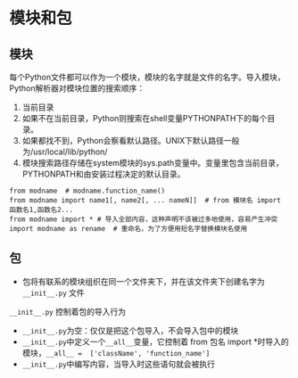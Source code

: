 # 模块和包

## 模块

每个Python文件都可以作为一个模块，模块的名字就是文件的名字。导入模块，Python解析器对模块位置的搜索顺序：

1. 当前目录
2. 如果不在当前目录，Python则搜索在shell变量PYTHONPATH下的每个目录。
3. 如果都找不到，Python会察看默认路径。UNIX下默认路径一般为/usr/local/lib/python/
4. 模块搜索路径存储在system模块的sys.path变量中。变量里包含当前目录，PYTHONPATH和由安装过程决定的默认目录。

```text
from modname  # modname.function_name()
from modname import name1[, name2[, ... nameN]]  # from 模块名 import 函数名1,函数名2...
from modname import * # 导入全部内容，这种声明不该被过多地使用，容易产生冲突
import modname as rename  # 重命名，为了方便用短名字替换模块名使用
```

## 包

* 包将有联系的模块组织在同一个文件夹下，并在该文件夹下创建名字为`__init__.py` 文件

`__init__.py` 控制着包的导入行为

* `__init__.py`为空：仅仅是把这个包导入，不会导入包中的模块
* `__init__.py`中定义一个`__all__`变量，它控制着 from 包名 import \*时导入的模块，`__all__ =  ['className', 'function_name']`
* `__init__.py`中编写内容，当导入时这些语句就会被执行


